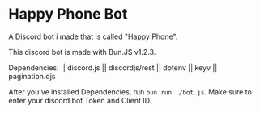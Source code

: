 # Happy Phone Bot
A Discord bot i made that is called "Happy Phone".

This discord bot is made with Bun.JS v1.2.3.

Dependencies: || discord.js || discordjs/rest || dotenv || keyv || pagination.djs

After you've installed Dependencies, run ```bun run ./bot.js```. Make sure to enter your discord bot Token and Client ID.
